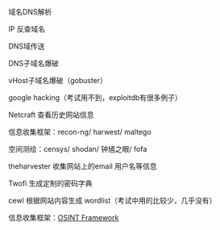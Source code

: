 域名DNS解析

IP 反查域名

DNS域传送

DNS子域名爆破

vHost子域名爆破（gobuster）

google hacking（考试用不到，exploitdb有很多例子）

Netcraft 查看历史网站信息

信息收集框架：recon-ng/ harwest/ maltego

空间测绘：censys/ shodan/ 钟馗之眼/ fofa

theharvester 收集网站上的email 用户名等信息

Twofi 生成定制的密码字典

cewl 根据网站内容生成 wordlist（考试中用的比较少，几乎没有）

信息收集框架：[OSINT Framework](https://osintframework.com/)

